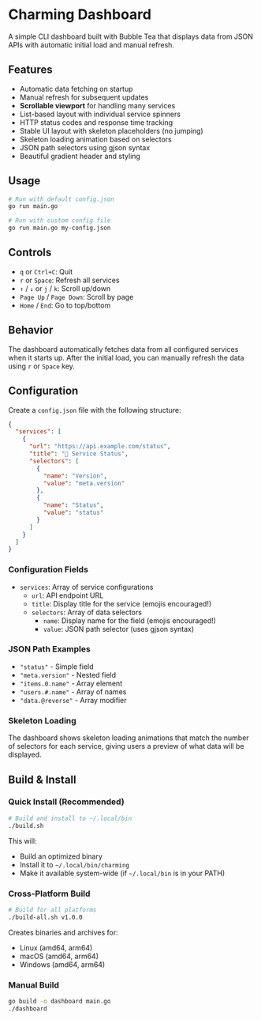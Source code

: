 # Charming Dashboard

A simple CLI dashboard built with Bubble Tea that displays data from JSON APIs with automatic initial load and manual refresh.

## Features

- Automatic data fetching on startup
- Manual refresh for subsequent updates
- **Scrollable viewport** for handling many services
- List-based layout with individual service spinners
- HTTP status codes and response time tracking
- Stable UI layout with skeleton placeholders (no jumping)
- Skeleton loading animation based on selectors
- JSON path selectors using gjson syntax
- Beautiful gradient header and styling

## Usage

```bash
# Run with default config.json
go run main.go

# Run with custom config file
go run main.go my-config.json
```

## Controls

- `q` or `Ctrl+C`: Quit
- `r` or `Space`: Refresh all services
- `↑` / `↓` or `j` / `k`: Scroll up/down
- `Page Up` / `Page Down`: Scroll by page
- `Home` / `End`: Go to top/bottom

## Behavior

The dashboard automatically fetches data from all configured services when it starts up. After the initial load, you can manually refresh the data using `r` or `Space` key.

## Configuration

Create a `config.json` file with the following structure:

```json
{
  "services": [
    {
      "url": "https://api.example.com/status",
      "title": "🚀 Service Status",
      "selectors": [
        {
          "name": "Version",
          "value": "meta.version"
        },
        {
          "name": "Status",
          "value": "status"
        }
      ]
    }
  ]
}
```

### Configuration Fields

- `services`: Array of service configurations
  - `url`: API endpoint URL
  - `title`: Display title for the service (emojis encouraged!)
  - `selectors`: Array of data selectors
    - `name`: Display name for the field (emojis encouraged!)
    - `value`: JSON path selector (uses gjson syntax)

### JSON Path Examples

- `"status"` - Simple field
- `"meta.version"` - Nested field
- `"items.0.name"` - Array element
- `"users.#.name"` - Array of names
- `"data.@reverse"` - Array modifier

### Skeleton Loading

The dashboard shows skeleton loading animations that match the number of selectors for each service, giving users a preview of what data will be displayed.

## Build & Install

### Quick Install (Recommended)
```bash
# Build and install to ~/.local/bin
./build.sh
```

This will:
- Build an optimized binary
- Install it to `~/.local/bin/charming`
- Make it available system-wide (if `~/.local/bin` is in your PATH)

### Cross-Platform Build
```bash
# Build for all platforms
./build-all.sh v1.0.0
```

Creates binaries and archives for:
- Linux (amd64, arm64)
- macOS (amd64, arm64) 
- Windows (amd64, arm64)

### Manual Build
```bash
go build -o dashboard main.go
./dashboard
```